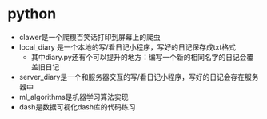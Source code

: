 # python
* clawer是一个爬糗百笑话打印到屏幕上的爬虫
* local_diary 是一个本地的写/看日记小程序，写好的日记保存成txt格式
  * 其中diary.py还有个可以提升的地方：编写一个新的相同名字的日记会覆盖旧日记
* server_diary是一个和服务器交互的写/看日记小程序，写好的日记会存在服务器中
* ml_algorithms是机器学习算法实现
* dash是数据可视化dash库的代码练习

